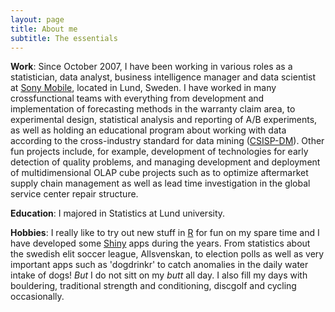 ```yaml
---
layout: page
title: About me
subtitle: The essentials
---
```


**Work**: Since October 2007, I have been working in various roles as a statistician, data analyst, business intelligence manager and data scientist at [Sony Mobile], located in Lund, Sweden. I have worked in many crossfunctional teams with everything from development and implementation of forecasting methods in the warranty claim area, to experimental design, statistical analysis and reporting of A/B experiments, as well as holding an educational program about working with data according to the cross-industry standard for data mining ([CSISP-DM]). Other fun projects include, for example, development of technologies for early detection of quality problems, and managing development and deployment of multidimensional OLAP cube projects such as to optimize aftermarket supply chain management as well as lead time investigation in the global service center repair structure.

**Education**: I majored in Statistics at Lund university.

**Hobbies**: I really like to try out new stuff in [R] for fun on my spare time and I have developed some [Shiny] apps during the years. From statistics about the swedish elit soccer league, Allsvenskan, to election polls as well as very important apps such as 'dogdrinkr' to catch anomalies in the daily water intake of dogs! *But* I do not sitt on my *butt* all day. I also fill my days with bouldering, traditional strength and conditioning, discgolf and cycling occasionally.


[Sony Mobile]: https://www.sonymobile.com/
[CSISP-DM]: https://en.wikipedia.org/wiki/Cross-industry_standard_process_for_data_mining
[R]: https://www.r-project.org/
[Shiny]: https://shiny.rstudio.com/
